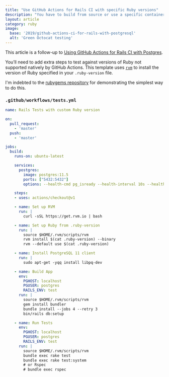 ```yaml
---
title: "Use GitHub Actions for Rails CI with specific Ruby versions"
description: "You have to build from source or use a specific container"
layout: article
category: ruby
image:
  base: '2019/github-actions-ci-for-rails-with-postgresql'
  alt: 'Green Octocat testing'
---
```


This article is a follow-up to [Using GitHub Actions for Rails CI with Postgres](/ruby/github-actions-ci-for-rails-with-postgresql).

You’ll need to add extra steps to test against versions of Ruby not supported natively by GitHub Actions. This template uses [`rvm`](https://rvm.io) to install the version of Ruby specified in your `.ruby-version` file.

I'm indebted to the [rubygems repository](https://github.com/rubygems/rubygems/blob/master/.github/workflows/ubuntu-rvm.yml) for demonstrating the simplest way to do this.


### `.github/workflows/tests.yml`

```yml
name: Rails Tests with custom Ruby version

on:
  pull_request:
    - 'master'
  push:
    - 'master'

jobs:
  build:
    runs-on: ubuntu-latest

    services:
      postgres:
        image: postgres:11.5
        ports: ["5432:5432"]
        options: --health-cmd pg_isready --health-interval 10s --health-timeout 5s --health-retries 5

    steps:
    - uses: actions/checkout@v1

    - name: Set up RVM
      run: |
        curl -sSL https://get.rvm.io | bash

    - name: Set up Ruby from .ruby-version
      run: |
        source $HOME/.rvm/scripts/rvm
        rvm install $(cat .ruby-version) --binary
        rvm --default use $(cat .ruby-version)

    - name: Install PostgreSQL 11 client
      run: |
        sudo apt-get -yqq install libpq-dev

    - name: Build App
      env:
        PGHOST: localhost
        PGUSER: postgres
        RAILS_ENV: test
      run: |
        source $HOME/.rvm/scripts/rvm
        gem install bundler
        bundle install --jobs 4 --retry 3
        bin/rails db:setup

    - name: Run Tests
      env:
        PGHOST: localhost
        PGUSER: postgres
        RAILS_ENV: test
      run: |
        source $HOME/.rvm/scripts/rvm
        bundle exec rake test
        bundle exec rake test:system
        # or Rspec
        # bundle exec rspec
```
